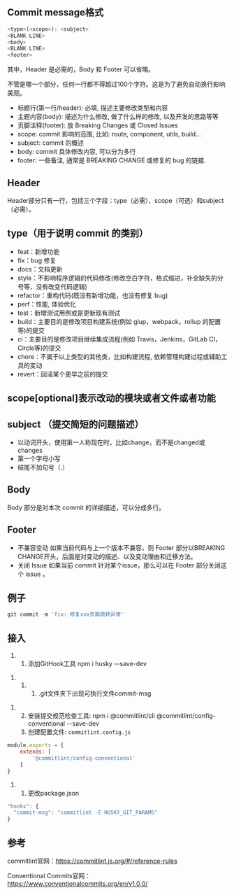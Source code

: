 ## Commit message格式

```js
<type>(<scope>): <subject>
<BLANK LINE>
<body>
<BLANK LINE>
<footer>
```

其中，Header 是必需的，Body 和 Footer 可以省略。

不管是哪一个部分，任何一行都不得超过100个字符。这是为了避免自动换行影响美观。

-   标题行(第一行/header): 必填, 描述主要修改类型和内容
-   主题内容(body): 描述为什么修改, 做了什么样的修改, 以及开发的思路等等
-   页脚注释(footer): 放 Breaking Changes 或 Closed Issues
-   scope: commit 影响的范围, 比如: route, component, utils, build...
-   subject: commit 的概述
-   body: commit 具体修改内容, 可以分为多行
-   footer: 一些备注, 通常是 BREAKING CHANGE 或修复的 bug 的链接.

## Header

Header部分只有一行，包括三个字段：type（必需）、scope（可选）和subject（必需）。

## type（用于说明 commit 的类别）

-   feat：新增功能
-   fix：bug 修复
-   docs：文档更新
-   style：不影响程序逻辑的代码修改(修改空白字符，格式缩进，补全缺失的分号等，没有改变代码逻辑)
-   refactor：重构代码(既没有新增功能，也没有修复 bug)
-   perf：性能, 体验优化
-   test：新增测试用例或是更新现有测试
-   build：主要目的是修改项目构建系统(例如 glup，webpack，rollup 的配置等)的提交
-   ci：主要目的是修改项目继续集成流程(例如 Travis，Jenkins，GitLab CI，Circle等)的提交
-   chore：不属于以上类型的其他类，比如构建流程, 依赖管理构建过程或辅助工具的变动
-   revert：回滚某个更早之前的提交

## scope[optional]表示改动的模块或者文件或者功能

## subject （提交简短的问题描述）

-   以动词开头，使用第一人称现在时，比如change，而不是changed或changes
-   第一个字母小写
-   结尾不加句号（.）

## Body

Body 部分是对本次 commit 的详细描述，可以分成多行。

## Footer

-   不兼容变动
    如果当前代码与上一个版本不兼容，则 Footer 部分以BREAKING CHANGE开头，后面是对变动的描述、以及变动理由和迁移方法。
-   关闭 Issue
    如果当前 commit 针对某个issue，那么可以在 Footer 部分关闭这个 issue 。

## 例子

```js
git commit -m 'fix: 修复xxx页面跳转异常'
```

## 接入

1.  1.  添加GitHook工具 npm i husky --save-dev

<!---->

1.  1.  1.  .git文件夹下出现可执行文件commit-msg

<!---->

1.  2.  安装提交规范检查工具: npm i @commitlint/cli @commitlint/config-conventional --save-dev
    2.  创建配置文件: `commitlint.config.js`

```js
module.exports = {
    extends: [
        '@commitlint/config-conventional'
    ]
}
```

1.  1.  更改package.json

```js
"hooks": {
  "commit-msg": "commitlint -E HUSKY_GIT_PARAMS"
}
```

## 参考

commitlint官网：<https://commitlint.js.org/#/reference-rules>

Conventional Commits官网：<https://www.conventionalcommits.org/en/v1.0.0/>